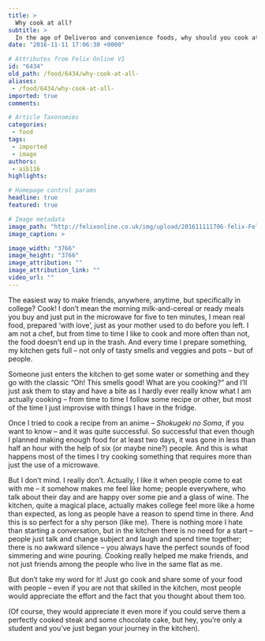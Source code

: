 ```yaml
---
title: >
  Why cook at all?
subtitle: >
  In the age of Deliveroo and convenience foods, why should you cook at all? felix finds how the easiest way to connect with people isn’t in Metric or Nandos – it’s over your stovetop (wine helps too).
date: "2016-11-11 17:06:30 +0000"

# Attributes from Felix Online V1
id: "6434"
old_path: /food/6434/why-cook-at-all-
aliases:
 - /food/6434/why-cook-at-all-
imported: true
comments:

# Article Taxonomies
categories:
 - food
tags:
 - imported
 - image
authors:
 - aib116
highlights:

# Homepage control params
headline: true
featured: true

# Image metadata
image_path: "http://felixonline.co.uk/img/upload/201611111706-felix-Felix Food 161110NM Nearly done.jpg"
image_caption: >

image_width: "3766"
image_height: "3766"
image_attribution: ""
image_attribution_link: ""
video_url: ""
---
```


The easiest way to make friends, anywhere, anytime, but specifically in college? Cook! I don’t mean the morning milk-and-cereal or ready meals you buy and just put in the microwave for five to ten minutes, I mean real food, prepared ‘with love’, just as your mother used to do before you left. I am not a chef, but from time to time I like to cook and more often than not, the food doesn’t end up in the trash. And every time I prepare something, my kitchen gets full – not only of tasty smells and veggies and pots – but of people.

Someone just enters the kitchen to get some water or something and they go with the classic “Oh! This smells good! What are you cooking?” and I’ll just ask them to stay and have a bite as I hardly ever really know what I am actually cooking – from time to time I follow some recipe or other, but most of the time I just improvise with things I have in the fridge.

Once I tried to cook a recipe from an anime – _Shokugeki no Soma_, if you want to know – and it was quite successful. So successful that even though I planned making enough food for at least two days, it was gone in less than half an hour with the help of six (or maybe nine?)  people. And this is what happens most of the times I try cooking something that requires more than just the use of a microwave.

But I don’t mind. I really don’t. Actually, I like it when people come to eat with me – it somehow makes me feel like home; people everywhere, who talk about their day and are happy over some pie and a glass of wine. The kitchen, quite a magical place, actually makes college feel more like a home than expected, as long as people have a reason to spend time in there.
    And this is so perfect for a shy person (like me). There is nothing more I hate than starting a conversation, but in the kitchen there is no need for a start – people just talk and change subject and laugh and spend time together; there is no awkward silence – you always have the perfect sounds of food simmering and wine pouring. Cooking really helped me make friends, and not just friends among the people who live in the same flat as me.

But don’t take my word for it! Just go cook and share some of your food with people – even if you are not that skilled in the kitchen, most people would appreciate the effort and the fact that you thought about them too.

(Of course, they would appreciate it even more if you could serve them a perfectly cooked steak and some chocolate cake, but hey, you’re only a student and you’ve just began your journey in the kitchen).
